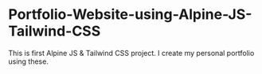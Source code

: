 # Portfolio-Website-using-Alpine-JS-Tailwind-CSS
This is first Alpine JS &amp; Tailwind CSS project. I create my personal portfolio using these.
